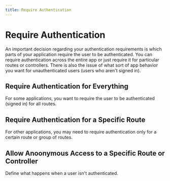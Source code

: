 ```yaml
---
title: Require Authentication
---
```

# Require Authentication
An important decision regarding your authentication requirements is which parts of your application require the user to be authenticated. You can require authentication across the entire app or just require it for particular routes or controllers. There is also the issue of what sort of app behavior you want for unauthenticated users (users who aren't signed in).

## Require Authentication for Everything
For some applications, you want to require the user to be authenticated (signed in) for all routes.

<StackSelector snippet="reqautheverything"/>

## Require Authentication for a Specific Route
For other applications, you may need to require authentication only for a certain route or group of routes.

<StackSelector snippet="reqauthspecific"/>

## Allow Anoonymous Access to a Specific Route or Controller

Define what happens when a user isn't authenticated.

<StackSelector snippet="allowanon"/>

